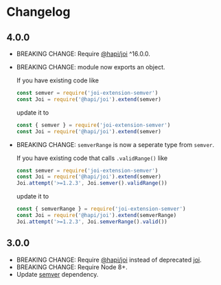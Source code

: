 # Changelog

## 4.0.0

- BREAKING CHANGE: Require [@hapi/joi][] ^16.0.0.
- BREAKING CHANGE: module now exports an object.

  If you have existing code like

  ```js
  const semver = require('joi-extension-semver')
  const Joi = require('@hapi/joi').extend(semver)
  ```

  update it to

  ```js
  const { semver } = require('joi-extension-semver')
  const Joi = require('@hapi/joi').extend(semver)
  ```

- BREAKING CHANGE: `semverRange` is now a seperate type from `semver`.

  If you have existing code that calls `.validRange()` like

  ```js
  const semver = require('joi-extension-semver')
  const Joi = require('@hapi/joi').extend(semver)
  Joi.attempt('>=1.2.3', Joi.semver().validRange())
  ```

  update it to

  ```js
  const { semverRange } = require('joi-extension-semver')
  const Joi = require('@hapi/joi').extend(semverRange)
  Joi.attempt('>=1.2.3', Joi.semverRange().valid())
  ```

## 3.0.0

- BREAKING CHANGE: Require [@hapi/joi][] instead of deprecated [joi][].
- BREAKING CHANGE: Require Node 8+.
- Update [semver][] dependency.

[@hapi/joi]: https://www.npmjs.com/package/@hapi/joi
[joi]: https://www.npmjs.com/package/joi
[semver]: https://www.npmjs.com/package/semver
